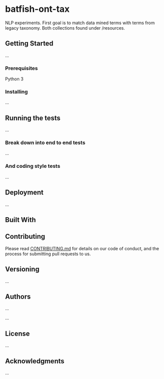 # batfish-ont-tax

NLP experiments. First goal is to match data mined terms with terms from legacy taxonomy. Both collections found under /resources.

## Getting Started

...

### Prerequisites

Python 3

### Installing

...

## Running the tests

...

### Break down into end to end tests

...

### And coding style tests

...

## Deployment

...

## Built With

## Contributing

Please read [CONTRIBUTING.md]( 
        https://github.com/JobtechSwe/batfish-ont-tax/blob/master/CONTRIBUTING.md
      ) for details on our code of conduct, and the process for submitting pull requests to us.

## Versioning

...

## Authors

...

...

## License

...

## Acknowledgments

...